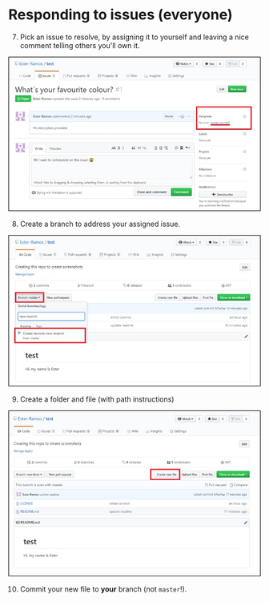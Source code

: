 # Responding to issues (everyone)

7. Pick an issue to resolve, by assigning it to yourself and leaving a nice comment telling others you'll own it.

![Assign issue](images/assign_issue.jpg)

8. Create a branch to address your assigned issue.

![Create branch](create_branch.jpg)

9. Create a folder and file (with path instructions)

![Create file](create_file.jpg)

10. Commit your new file to **your** branch (not `master`!).

